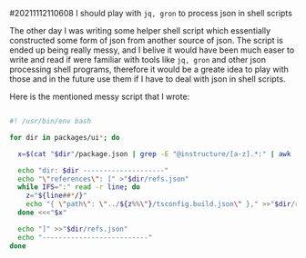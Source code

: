 #20211112110608 I should play with `jq, gron` to process json in shell scripts

The other day I was writing some helper shell script which essentially constructed some form of json from another source of json.
The script is ended up being really messy, and I belive it would have been much easer to write and read if were familiar with tools like `jq, gron` and other json processing shell programs, therefore it would be a greate idea to play with those and in the future use them if I have to deal with json in shell scripts.

Here is the mentioned messy script that I wrote:

```bash

#! /usr/bin/env bash

for dir in packages/ui*; do

  x=$(cat "$dir"/package.json | grep -E "@instructure/[a-z].*:" | awk '{print $1}')

  echo "dir: $dir --------------------"
  echo "\"references\": [" >"$dir/refs.json"
  while IFS=":" read -r line; do
    z="${line##*/}"
    echo "{ \"path\": \"../${z%%\"}/tsconfig.build.json\" }," >>"$dir/refs.json"
  done <<<"$x"

  echo "]" >>"$dir/refs.json"
  echo "--------------------------"
done

``` 

